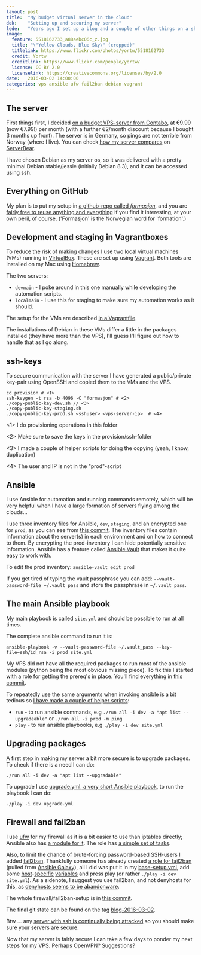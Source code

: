 ```yaml
---
layout: post
title:  "My budget virtual server in the cloud"
dek:    "Setting up and securing my server"
lede:   "Years ago I set up a blog and a couple of other things on a shared hosting-server; this was so long ago that virtualized servers were rare. Long overdue I am moving to a virtual private server - with a lot more flexibility. First step is to set up some basic provisioning (I use Ansible) and secure the server (using ufw and fail2ban)."
image:
  feature: 5518162733_a88aebc06c_z.jpg
  title: "\"Yellow Clouds, Blue Sky\" (cropped)"
  titlelink: https://www.flickr.com/photos/yortw/5518162733
  credit: Yortw
  creditlink: https://www.flickr.com/people/yortw/
  license: CC BY 2.0
  licenselink: https://creativecommons.org/licenses/by/2.0
date:   2016-03-02 14:00:00
categories: vps ansible ufw fail2ban debian vagrant
---
```


## The server

First things first, I decided [on a budget VPS-server from Contabo][contabo-vps-m], at €9.99 (now €7.99!) per month (with a further €2/month discount because I bought 3 months up front). The server is in Germany, so pings are not terrible from Norway (where I live). You can check [how my server compares][serverbear-score] on [ServerBear][serverbear.com].

I have chosen Debian as my server os, so it was delivered with a pretty minimal Debian stable/jessie (initially Debian 8.3), and it can be accessed using ssh.

## Everything on GitHub

My plan is to put my setup in [a github-repo called _formasjon_][github-formasjon], and you are [fairly free to reuse anything and everything][license] if you find it interesting, at your own peril, of course. ('Formasjon' is the Norwegian word for 'formation'.)

## Development and staging in Vagrantboxes

To reduce the risk of making changes I use two local virtual machines (VMs) running in [VirtualBox][VirtualBox]. These are set up using [Vagrant][Vagrant]. Both tools are installed on my Mac using [Homebrew][Homebrew].

The two servers:

* `devmain` - I poke around in this one manually while developing the automation scripts.
* `localmain` - I use this for staging to make sure my automation works as it should.

The setup for the VMs are described [in a Vagrantfile][original-Vagrantfile].

The installations of Debian in these VMs differ a little in the packages installed (they have more than the VPS), I'll guess I'll figure out how to handle that as I go along.

## ssh-keys

To secure communication with the server I have generated a public/private key-pair using OpenSSH and copied them to the VMs and the VPS.

    cd provision # <1>
    ssh-keygen -t rsa -b 4096 -C "formasjon" # <2>
    ./copy-public-key-dev.sh // <3>
    ./copy-public-key-staging.sh
    ./copy-public-key-prod.sh <sshuser> <vps-server-ip>  # <4>

<1> I do provisioning operations in this folder

<2> Make sure to save the keys in the provision/ssh-folder

<3> I made a couple of helper scripts for doing the copying (yeah, I know, duplication)

<4> The user and IP is not in the "prod"-script

## Ansible

I use Ansible for automation and running commands remotely, which will be very helpful when I have a large formation of servers flying among the clouds…

I use three inventory files for Ansible, `dev`, `staging`, and an encrypted one for `prod`, as you can see from [this commit][a167acdadf64221c8798ed04caf7080a36b14e97]. The inventory files contain information about the server(s) in each environment and on how to connect to them. By encrypting the prod-inventory I can hide potentially sensitive information. Ansible has a feature called [Ansible Vault][vault] that makes it quite easy to work with.

To edit the prod inventory: `ansible-vault edit prod`

If you get tired of typing the vault passphrase you can add: `--vault-password-file ~/.vault_pass` and store the passphrase in `~/.vault_pass`.

## The main Ansible playbook

My main playbook is called `site.yml` and should be possible to run at all times.

The complete ansible command to run it is:

`ansible-playbook -v --vault-password-file ~/.vault_pass --key-file=ssh/id_rsa -i prod site.yml`

My VPS did not have all the required packages to run most of the ansible modules (python being the most obvious missing piece). To fix this I started with a role for getting the prereq's in place. You'll find everything in [this commit][870f6e4f0ff3d02596a6ebd3863160d85fa071ef].

To repeatedly use the same arguments when invoking ansible is a bit tedious so [I have made a couple of helper scripts][f779568609cf11df5e04652d135bc73bb44d5b87]:

* `run` - to run ansible commands, e.g `./run all -i dev -a "apt list --upgradeable"` or `./run all -i prod -m ping`
* `play` - to run ansible playbooks, e.g `./play -i dev site.yml`

## Upgrading packages

A first step in making my server a bit more secure is to upgrade packages. To check if there is a need I can do:

`./run all -i dev -a "apt list --upgradable"`

To upgrade I use [upgrade.yml, a very short Ansible playbook][c2ea61179bfc1240d319437aa4a9b21fb9230c28], to run the playbook I can do:

`./play -i dev upgrade.yml`

## Firewall and fail2ban

I use [ufw][ufw] for my firewall as it is a bit easier to use than iptables directly; Ansible also has [a module for it][ufw-module]. The role has [a simple set of tasks][firewall-tasks].

Also, to limit the chance of brute-forcing password-based SSH-users I added [fail2ban][fail2ban]. Thankfully someone has already created [a role for fail2ban][fail2ban-role] (pulled from [Ansible Galaxy][galaxy]), all I did was put it in my [base-setup.yml][base-setup.yml], add some [host][dev-fail2ban]-[specific][staging-fail2ban] [variables][prod-fail2ban] and press play (or rather `./play -i dev site.yml`). As a sidenote, I suggest you use fail2ban, and not denyhosts for this, as [denyhosts seems to be abandonware][denyhosts-abandonware].

The whole firewall/fail2ban-setup is in [this commit][427ffe0e97fed5c49431e40cd6bd5d1f15d9c94c].

The final git state can be found on the tag [blog-2016-03-02][blog-2016-03-02].

Btw … any [server with ssh is continually being attacked][livesshattack] so you should make sure your servers are secure.

Now that my server is fairly secure I can take a few days to ponder my next steps for my VPS. Perhaps OpenVPN? Suggestions?


[contabo-vps-m]: https://contabo.com/?show=configurator&vserver_id=145
[serverbear-score]: http://serverbear.com/benchmark/2016/03/01/2T1T3dhoa4N16Hob
[serverbear.com]: http://serverbear.com/
[github-formasjon]: https://github.com/akafred/formasjon
[license]: https://raw.githubusercontent.com/akafred/formasjon/master/LICENSE
[VirtualBox]: https://www.virtualbox.org/
[Vagrant]: https://www.vagrantup.com/docs/
[Homebrew]: http://brew.sh/
[original-Vagrantfile]: https://github.com/akafred/formasjon/blob/5d5184bb1ea7ab98cc54f086cc0f10344f10627e/provision/Vagrantfile
[a167acdadf64221c8798ed04caf7080a36b14e97]: https://github.com/akafred/formasjon/commit/a167acdadf64221c8798ed04caf7080a36b14e97
[vault]: http://docs.ansible.com/ansible/playbooks_vault.html
[870f6e4f0ff3d02596a6ebd3863160d85fa071ef]: https://github.com/akafred/formasjon/commit/870f6e4f0ff3d02596a6ebd3863160d85fa071ef
[f779568609cf11df5e04652d135bc73bb44d5b87]: https://github.com/akafred/formasjon/commit/f779568609cf11df5e04652d135bc73bb44d5b87
[c2ea61179bfc1240d319437aa4a9b21fb9230c28]: https://github.com/akafred/formasjon/commit/c2ea61179bfc1240d319437aa4a9b21fb9230c28
[ufw]: https://wiki.debian.org/Uncomplicated%20Firewall%20(ufw)
[ufw-module]: https://docs.ansible.com/ansible/ufw_module.html
[firewall-tasks]: https://github.com/akafred/formasjon/blob/427ffe0e97fed5c49431e40cd6bd5d1f15d9c94c/provision/roles/firewalled/tasks/main.yml
[base-setup.yml]: https://github.com/akafred/formasjon/blob/427ffe0e97fed5c49431e40cd6bd5d1f15d9c94c/provision/base-setup.yml
[dev-fail2ban]: https://github.com/akafred/formasjon/blob/427ffe0e97fed5c49431e40cd6bd5d1f15d9c94c/provision/dev
[staging-fail2ban]: https://github.com/akafred/formasjon/blob/427ffe0e97fed5c49431e40cd6bd5d1f15d9c94c/provision/staging
[prod-fail2ban]: https://github.com/akafred/formasjon/blob/427ffe0e97fed5c49431e40cd6bd5d1f15d9c94c/provision/prod
[427ffe0e97fed5c49431e40cd6bd5d1f15d9c94c]: https://github.com/akafred/formasjon/commit/427ffe0e97fed5c49431e40cd6bd5d1f15d9c94c
[fail2ban]: http://www.fail2ban.org
[fail2ban-role]: https://galaxy.ansible.com/nickjj/fail2ban/
[denyhosts-abandonware]: https://bugs.debian.org/cgi-bin/bugreport.cgi?bug=732712
[galaxy]: https://galaxy.ansible.com/
[blog-2016-03-02]: https://github.com/akafred/formasjon/tree/blog-2016-03-02
[livesshattack]: https://livesshattack.net/
